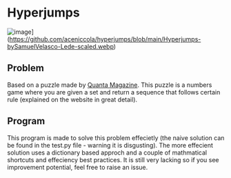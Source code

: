 # Hyperjumps

![image](https://github.com/aceniccola/hyperjumps/assets/109996166/2096a8e4-2e9a-4715-be70-d29309e9a9c5)](https://github.com/aceniccola/hyperjumps/blob/main/Hyperjumps-bySamuelVelasco-Lede-scaled.webp)
## Problem
Based on a puzzle made by [Quanta Magazine](https://hyperjumps.quantamagazine.org/). This puzzle is a numbers game where you are given a set and return a sequence that follows certain rule (explained on the website in great detail).

## Program
This program is made to solve this problem effecietly (the naive solution can be found in the test.py file - warning it is disgusting). The more effecient solution uses a dictionary based approch and a couple of mathmatical shortcuts and effeciency best practices. It is still very lacking so if you see improvement potential, feel free to raise an issue. 

